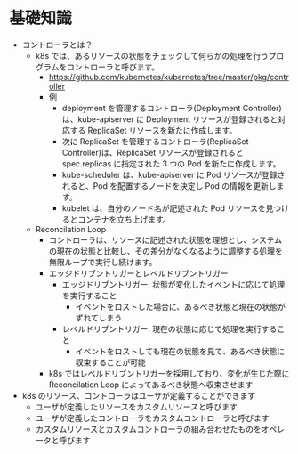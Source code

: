 # 基礎知識

- コントローラとは？
  - k8s では、あるリソースの状態をチェックして何らかの処理を行うプログラムをコントローラと呼びます。
    - https://github.com/kubernetes/kubernetes/tree/master/pkg/controller
    - 例
      - deployment を管理するコントローラ(Deployment Controller)は、kube-apiserver に Deployment リソースが登録されると対応する ReplicaSet リソースを新たに作成します。
      - 次に ReplicaSet を管理するコントローラ(ReplicaSet Controller)は、ReplicaSet リソースが登録されると spec.replicas に指定された 3 つの Pod を新たに作成します。
      - kube-scheduler は、kube-apiserver に Pod リソースが登録されると、Pod を配置するノードを決定し Pod の情報を更新します。
      - kubelet は、自分のノード名が記述された Pod リソースを見つけるとコンテナを立ち上げます。
  - Reconcilation Loop
    - コントローラは、リソースに記述された状態を理想とし、システムの現在の状態と比較し、その差分がなくなるように調整する処理を無限ループで実行し続けます。
    - エッジドリブントリガーとレベルドリブントリガー
      - エッジドリブントリガー: 状態が変化したイベントに応じて処理を実行すること
        - イベントをロストした場合に、あるべき状態と現在の状態がずれてしまう
      - レベルドリブントリガー: 現在の状態に応じて処理を実行すること
        - イベントをロストしても現在の状態を見て、あるべき状態に収束することが可能
    - k8s ではレベルドリブントリガーを採用しており、変化が生じた際に Reconcilation Loop によってあるべき状態へ収束させます
- k8s のリソース、コントローラはユーザが定義することができます
  - ユーザが定義したリソースをカスタムリソースと呼びます
  - ユーザが定義したコントローラをカスタムコントローラと呼びます
  - カスタムリソースとカスタムコントローラの組み合わせたものをオペレータと呼びます
